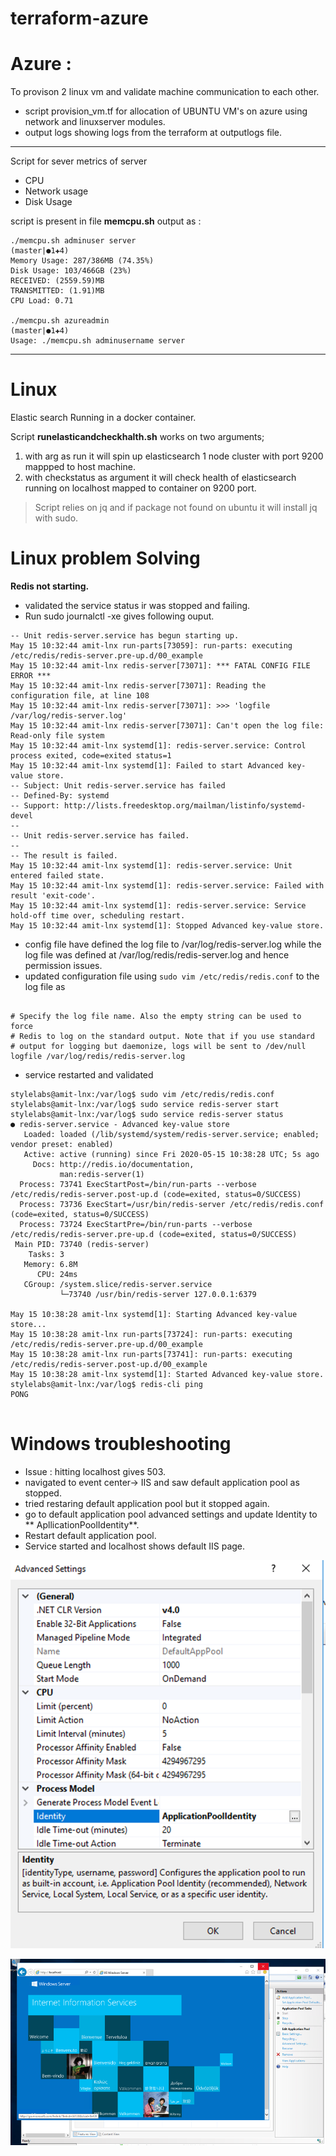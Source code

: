 #   terraform-azure


Azure :
===========
To provison 2 linux vm and validate machine communication to each other.
+ script provision_vm.tf for allocation of UBUNTU VM's on azure using network and linuxserver modules.
+ output logs showing logs from the terraform at outputlogs file.
---
Script for sever metrics of server 
+ CPU 
+ Network usage
+ Disk Usage 

script is present in file **memcpu.sh**
output as :
``` 
./memcpu.sh adminuser server                                                  (master|●1✚4)
Memory Usage: 287/386MB (74.35%)
Disk Usage: 103/466GB (23%)
RECEIVED: (2559.59)MB 
TRANSMITTED: (1.91)MB 
CPU Load: 0.71

./memcpu.sh azureadmin                                                                                          (master|●1✚4)
Usage: ./memcpu.sh adminusername server
```
---
Linux
=====
Elastic search Running in a docker container.

Script **runelasticandcheckhalth.sh** works on two arguments;
1. with arg as run it will spin up elasticsearch 1 node cluster with port 9200 mappped to host machine.
2. with checkstatus as argument it will check health of elasticsearch running on localhost mapped to container on 9200 port.

> Script relies on jq  and if package not found on ubuntu it will install jq with sudo.

Linux problem Solving
=====================
**Redis not starting.**
+ validated the service status ir was stopped and failing.
+ Run sudo journalctl -xe gives following ouput.
```commandline
-- Unit redis-server.service has begun starting up.
May 15 10:32:44 amit-lnx run-parts[73059]: run-parts: executing /etc/redis/redis-server.pre-up.d/00_example
May 15 10:32:44 amit-lnx redis-server[73071]: *** FATAL CONFIG FILE ERROR ***
May 15 10:32:44 amit-lnx redis-server[73071]: Reading the configuration file, at line 108
May 15 10:32:44 amit-lnx redis-server[73071]: >>> 'logfile /var/log/redis-server.log'
May 15 10:32:44 amit-lnx redis-server[73071]: Can't open the log file: Read-only file system
May 15 10:32:44 amit-lnx systemd[1]: redis-server.service: Control process exited, code=exited status=1
May 15 10:32:44 amit-lnx systemd[1]: Failed to start Advanced key-value store.
-- Subject: Unit redis-server.service has failed
-- Defined-By: systemd
-- Support: http://lists.freedesktop.org/mailman/listinfo/systemd-devel
-- 
-- Unit redis-server.service has failed.
-- 
-- The result is failed.
May 15 10:32:44 amit-lnx systemd[1]: redis-server.service: Unit entered failed state.
May 15 10:32:44 amit-lnx systemd[1]: redis-server.service: Failed with result 'exit-code'.
May 15 10:32:44 amit-lnx systemd[1]: redis-server.service: Service hold-off time over, scheduling restart.
May 15 10:32:44 amit-lnx systemd[1]: Stopped Advanced key-value store.
```
+ config file have defined the log file to /var/log/redis-server.log while the log file was defined at /var/log/redis/redis-server.log and hence permission issues.
+ updated configuration file using ```sudo vim /etc/redis/redis.conf``` to the log file as 
```commandline

# Specify the log file name. Also the empty string can be used to force
# Redis to log on the standard output. Note that if you use standard
# output for logging but daemonize, logs will be sent to /dev/null
logfile /var/log/redis/redis-server.log

```
+ service restarted and validated
```commandline
stylelabs@amit-lnx:/var/log$ sudo vim /etc/redis/redis.conf
stylelabs@amit-lnx:/var/log$ sudo service redis-server start 
stylelabs@amit-lnx:/var/log$ sudo service redis-server status
● redis-server.service - Advanced key-value store
   Loaded: loaded (/lib/systemd/system/redis-server.service; enabled; vendor preset: enabled)
   Active: active (running) since Fri 2020-05-15 10:38:28 UTC; 5s ago
     Docs: http://redis.io/documentation,
           man:redis-server(1)
  Process: 73741 ExecStartPost=/bin/run-parts --verbose /etc/redis/redis-server.post-up.d (code=exited, status=0/SUCCESS)
  Process: 73736 ExecStart=/usr/bin/redis-server /etc/redis/redis.conf (code=exited, status=0/SUCCESS)
  Process: 73724 ExecStartPre=/bin/run-parts --verbose /etc/redis/redis-server.pre-up.d (code=exited, status=0/SUCCESS)
 Main PID: 73740 (redis-server)
    Tasks: 3
   Memory: 6.8M
      CPU: 24ms
   CGroup: /system.slice/redis-server.service
           └─73740 /usr/bin/redis-server 127.0.0.1:6379       

May 15 10:38:28 amit-lnx systemd[1]: Starting Advanced key-value store...
May 15 10:38:28 amit-lnx run-parts[73724]: run-parts: executing /etc/redis/redis-server.pre-up.d/00_example
May 15 10:38:28 amit-lnx run-parts[73741]: run-parts: executing /etc/redis/redis-server.post-up.d/00_example
May 15 10:38:28 amit-lnx systemd[1]: Started Advanced key-value store.
stylelabs@amit-lnx:/var/log$ redis-cli ping 
PONG


```

Windows troubleshooting
=======================
+ Issue : hitting localhost gives 503.
+ navigated to event center-> IIS and saw default application pool as stopped.
+ tried restaring default application pool but it stopped again.
+ go to default application pool advanced settings and update Identity to ** ApllicationPoolIdentity**.
+ Restart default application pool.
+ Service started and localhost shows default IIS page.

![Userpool image](https://github.com/coolamiy/terraform-azure/blob/master/USerpool.png)

![IIS image](https://github.com/coolamiy/terraform-azure/blob/master/IIS.png)
